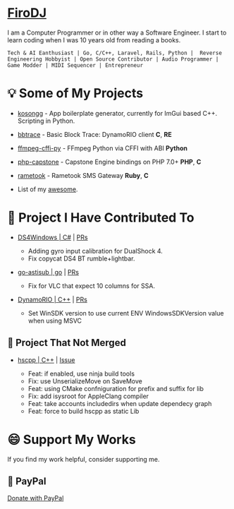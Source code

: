 # [FiroDJ](https://github.com/firodj)

I am a Computer Programmer or in other way a Software Engineer. I start to learn coding when I was 10 years old from reading a books.

```
Tech & AI Eanthusiast | Go, C/C++, Laravel, Rails, Python |  Reverse Engineering Hobbyist | Open Source Contributor | Audio Programmer | Game Modder | MIDI Sequencer | Entrepreneur
```

# 💡 Some of My Projects

* [kosongg](https://github.com/firodj/kosongg) - App boilerplate generator, currently for ImGui based C++. Scripting in Python.
* [bbtrace](https://github.com/firodj/bbtrace) - Basic Block Trace: DynamoRIO client **C**, **RE**
* [ffmpeg-cffi-py](https://github.com/firodj/ffmpeg-cffi-py) - FFmpeg Python via CFFI with ABI **Python**
* [php-capstone](https://github.com/firodj/php-capstone) - Capstone Engine bindings on PHP 7.0+ **PHP**, **C**
* [rametook](https://github.com/firodj/rametook) - Rametook SMS Gateway **Ruby**, **C**

* List of my [awesome](https://github.com/firodj/awesome).

# 🤼 Project I Have Contributed To

* [DS4Windows | C#](https://github.com/Ryochan7/DS4Windows) | [PRs](https://github.com/Ryochan7/DS4Windows/pulls?q=+is%3Apr+author%3Afirodj)

   * Adding gyro input calibration for DualShock 4.
   * Fix copycat DS4 BT rumble+lightbar.

* [go-astisub | go](https://github.com/asticode/go-astisub) | [PRs](https://github.com/asticode/go-astisub/pulls?q=is%3Apr+author%3Afirodj)

   * Fix for VLC that expect 10 columns for SSA.
 
* [DynamoRIO | C++](https://github.com/DynamoRIO/dynamorio) | [PRs](https://github.com/DynamoRIO/dynamorio/pulls?q=is%3Apr+author%3Afirodj)

   * Set WinSDK version to use current ENV WindowsSDKVersion value when using MSVC

## 🔭 Project That Not Merged

* [hscpp | C++](https://github.com/firodj/hscpp/tree/firodj) | [Issue](https://github.com/jheruty/hscpp/issues/22)

  * Feat: if enabled, use ninja build tools
  * Fix: use UnserializeMove on SaveMove
  * Feat: using CMake confniguration for prefix and suffix for lib
  * Fix: add isysroot for AppleClang compiler
  * Feat: take accounts includedirs when update dependecy graph
  * Feat: force to build hscpp as static Lib

# 😄 Support My Works

If you find my work helpful, consider supporting me. 

## 💸 PayPal

[Donate with PayPal](https://paypal.me/firodj)


<!--
**firodj/firodj** is a ✨ _special_ ✨ repository because its `README.md` (this file) appears on your GitHub profile.

Here are some ideas to get you started:

- 🔭 I’m currently working on ...
- 🌱 I’m currently learning ...
- 👯 I’m looking to collaborate on ...
- 🤔 I’m looking for help with ...
- 💬 Ask me about ...
- 📫 How to reach me: ...
- 😄 Pronouns: ...
- ⚡ Fun fact: ...
-->
